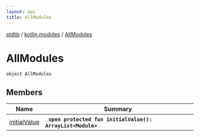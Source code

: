 ```yaml
---
layout: api
title: AllModules
---
```

[stdlib](../../index.md) / [kotlin.modules](../index.md) / [AllModules](index.md)

# AllModules

```
object AllModules
```

## Members

| Name | Summary |
|------|---------|
|[initialValue](initialValue.md)|&nbsp;&nbsp;**`open protected fun initialValue(): ArrayList<Module>`**<br>|
